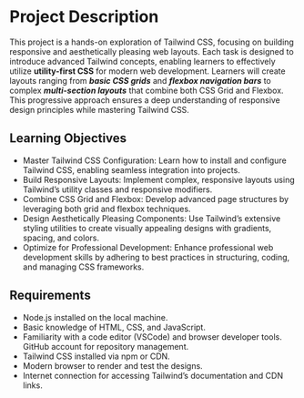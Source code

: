 # Project Description
<p>This project is a hands-on exploration of Tailwind CSS, focusing on building responsive and aesthetically pleasing web layouts. Each task is designed to introduce advanced Tailwind concepts, enabling learners to effectively utilize <b>utility-first CSS</b> for modern web development. Learners will create layouts ranging from <b><i>basic CSS grids</i></b> and <i><b>flexbox navigation bars</b></i> to complex <i><b>multi-section layouts</i></b> that combine both CSS Grid and Flexbox. This progressive approach ensures a deep understanding of responsive design principles while mastering Tailwind CSS.</p>

## Learning Objectives
- Master Tailwind CSS Configuration: Learn how to install and configure Tailwind CSS, enabling seamless integration into projects.
- Build Responsive Layouts: Implement complex, responsive layouts using Tailwind’s utility classes and responsive modifiers.
- Combine CSS Grid and Flexbox: Develop advanced page structures by leveraging both grid and flexbox techniques.
- Design Aesthetically Pleasing Components: Use Tailwind’s extensive styling utilities to create visually appealing designs with gradients, spacing, and colors.
- Optimize for Professional Development: Enhance professional web development skills by adhering to best practices in structuring, coding, and managing CSS frameworks.

## Requirements
- Node.js installed on the local machine. 
- Basic knowledge of HTML, CSS, and JavaScript.
- Familiarity with a code editor (VSCode) and browser developer tools.
GitHub account for repository management.
- Tailwind CSS installed via npm or CDN.
- Modern browser to render and test the designs.
- Internet connection for accessing Tailwind’s documentation and CDN links.